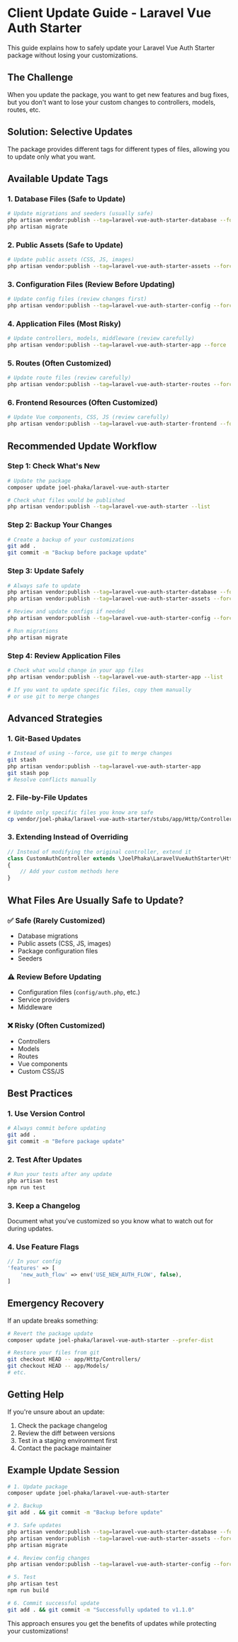 # Client Update Guide - Laravel Vue Auth Starter

This guide explains how to safely update your Laravel Vue Auth Starter package without losing your customizations.

## **The Challenge**

When you update the package, you want to get new features and bug fixes, but you don't want to lose your custom changes to controllers, models, routes, etc.

## **Solution: Selective Updates**

The package provides different tags for different types of files, allowing you to update only what you want.

## **Available Update Tags**

### **1. Database Files (Safe to Update)**
```bash
# Update migrations and seeders (usually safe)
php artisan vendor:publish --tag=laravel-vue-auth-starter-database --force
php artisan migrate
```

### **2. Public Assets (Safe to Update)**
```bash
# Update public assets (CSS, JS, images)
php artisan vendor:publish --tag=laravel-vue-auth-starter-assets --force
```

### **3. Configuration Files (Review Before Updating)**
```bash
# Update config files (review changes first)
php artisan vendor:publish --tag=laravel-vue-auth-starter-config --force
```

### **4. Application Files (Most Risky)**
```bash
# Update controllers, models, middleware (review carefully)
php artisan vendor:publish --tag=laravel-vue-auth-starter-app --force
```

### **5. Routes (Often Customized)**
```bash
# Update route files (review carefully)
php artisan vendor:publish --tag=laravel-vue-auth-starter-routes --force
```

### **6. Frontend Resources (Often Customized)**
```bash
# Update Vue components, CSS, JS (review carefully)
php artisan vendor:publish --tag=laravel-vue-auth-starter-frontend --force
```

## **Recommended Update Workflow**

### **Step 1: Check What's New**
```bash
# Update the package
composer update joel-phaka/laravel-vue-auth-starter

# Check what files would be published
php artisan vendor:publish --tag=laravel-vue-auth-starter --list
```

### **Step 2: Backup Your Changes**
```bash
# Create a backup of your customizations
git add .
git commit -m "Backup before package update"
```

### **Step 3: Update Safely**
```bash
# Always safe to update
php artisan vendor:publish --tag=laravel-vue-auth-starter-database --force
php artisan vendor:publish --tag=laravel-vue-auth-starter-assets --force

# Review and update configs if needed
php artisan vendor:publish --tag=laravel-vue-auth-starter-config --force

# Run migrations
php artisan migrate
```

### **Step 4: Review Application Files**
```bash
# Check what would change in your app files
php artisan vendor:publish --tag=laravel-vue-auth-starter-app --list

# If you want to update specific files, copy them manually
# or use git to merge changes
```

## **Advanced Strategies**

### **1. Git-Based Updates**
```bash
# Instead of using --force, use git to merge changes
git stash
php artisan vendor:publish --tag=laravel-vue-auth-starter-app
git stash pop
# Resolve conflicts manually
```

### **2. File-by-File Updates**
```bash
# Update only specific files you know are safe
cp vendor/joel-phaka/laravel-vue-auth-starter/stubs/app/Http/Controllers/Api/Auth/AuthController.php app/Http/Controllers/Api/Auth/
```

### **3. Extending Instead of Overriding**
```php
// Instead of modifying the original controller, extend it
class CustomAuthController extends \JoelPhaka\LaravelVueAuthStarter\Http\Controllers\Api\Auth\AuthController
{
    // Add your custom methods here
}
```

## **What Files Are Usually Safe to Update?**

### **✅ Safe (Rarely Customized)**
- Database migrations
- Public assets (CSS, JS, images)
- Package configuration files
- Seeders

### **⚠️ Review Before Updating**
- Configuration files (`config/auth.php`, etc.)
- Service providers
- Middleware

### **❌ Risky (Often Customized)**
- Controllers
- Models
- Routes
- Vue components
- Custom CSS/JS

## **Best Practices**

### **1. Use Version Control**
```bash
# Always commit before updating
git add .
git commit -m "Before package update"
```

### **2. Test After Updates**
```bash
# Run your tests after any update
php artisan test
npm run test
```

### **3. Keep a Changelog**
Document what you've customized so you know what to watch out for during updates.

### **4. Use Feature Flags**
```php
// In your config
'features' => [
    'new_auth_flow' => env('USE_NEW_AUTH_FLOW', false),
]
```

## **Emergency Recovery**

If an update breaks something:

```bash
# Revert the package update
composer update joel-phaka/laravel-vue-auth-starter --prefer-dist

# Restore your files from git
git checkout HEAD -- app/Http/Controllers/
git checkout HEAD -- app/Models/
# etc.
```

## **Getting Help**

If you're unsure about an update:

1. Check the package changelog
2. Review the diff between versions
3. Test in a staging environment first
4. Contact the package maintainer

## **Example Update Session**

```bash
# 1. Update package
composer update joel-phaka/laravel-vue-auth-starter

# 2. Backup
git add . && git commit -m "Backup before update"

# 3. Safe updates
php artisan vendor:publish --tag=laravel-vue-auth-starter-database --force
php artisan vendor:publish --tag=laravel-vue-auth-starter-assets --force
php artisan migrate

# 4. Review config changes
php artisan vendor:publish --tag=laravel-vue-auth-starter-config --force

# 5. Test
php artisan test
npm run build

# 6. Commit successful update
git add . && git commit -m "Successfully updated to v1.1.0"
```

This approach ensures you get the benefits of updates while protecting your customizations! 

